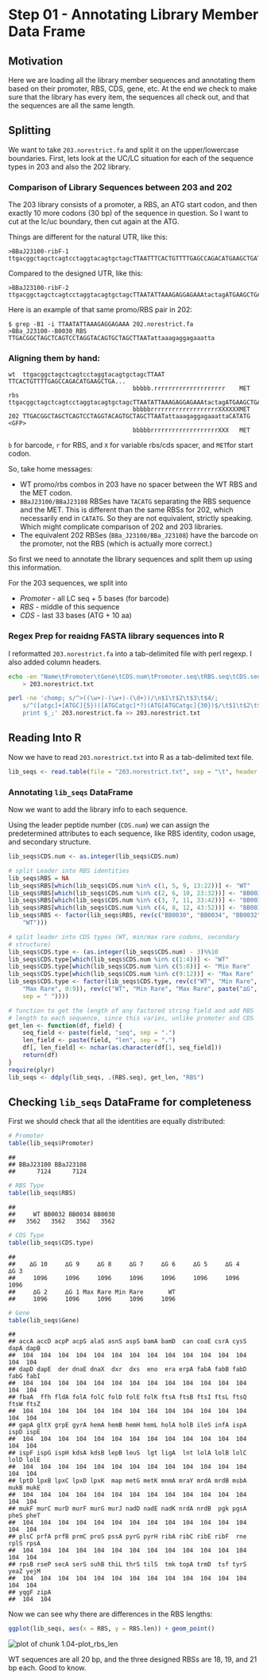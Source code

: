 <link href="http://kevinburke.bitbucket.org','/markdowncss/markdown.css" rel="stylesheet"></link>



# Step 01 - Annotating Library Member Data Frame

## Motivation

Here we are loading all the library member sequences and annotating them based
on their promoter, RBS, CDS, gene, etc. At the end we check to make sure
that the library has every item, the sequences all check out, and that the 
sequences are all the same length.

## Splitting 

We want to take `203.norestrict.fa` and split it on the upper/lowercase  boundaries. First, lets look at the UC/LC situation for each of the 
sequence types in 203 and also the 202 library.

### Comparison of Library Sequences between 203 and 202

The 203 library consists of a promoter, a RBS, an ATG start codon, and then  exactly 10 more codons (30 bp) of the sequence in question. So I want to cut at the lc/uc boundary, then cut again at the ATG.

Things are different for the natural UTR, like this:

```
>BBaJ23100-ribF-1
ttgacggctagctcagtcctaggtacagtgctagcTTAATTTCACTGTTTTGAGCCAGACATGAAGCTGATACG...
```

Compared to the designed UTR, like this:

```
>BBaJ23100-ribF-2
ttgacggctagctcagtcctaggtacagtgctagcTTAATATTAAAGAGGAGAAAtactagATGAAGCTGATAC...
```

Here is an example of that same promo/RBS pair in 202:

```console
$ grep -B1 -i TTAATATTAAAGAGGAGAAA 202.norestrict.fa
>BBa_J23100--B0030_RBS
TTGACGGCTAGCTCAGTCCTAGGTACAGTGCTAGCTTAATattaaagaggagaaatta
```

### Aligning them by hand:

```
wt  ttgacggctagctcagtcctaggtacagtgctagcTTAAT TTCACTGTTTTGAGCCAGACATGAAGCTGA...
                                   bbbbb.rrrrrrrrrrrrrrrrrrrr    MET
rbs ttgacggctagctcagtcctaggtacagtgctagcTTAATATTAAAGAGGAGAAAtactagATGAAGCTGA...
                                   bbbbbrrrrrrrrrrrrrrrrrrrXXXXXXMET
202 TTGACGGCTAGCTCAGTCCTAGGTACAGTGCTAGCTTAATattaaagaggagaaattaCATATG <GFP>
                                   bbbbbrrrrrrrrrrrrrrrrrrrXXX   MET
```

`b` for barcode, `r` for RBS, and `X` for variable rbs/cds spacer, and    `MET`for start codon.

So, take home messages:

* WT promo/rbs combos in 203 have no spacer between the WT RBS and the MET codon. 
* `BBaJ23100/BBaJ23108` RBSes have `TACATG` separating the RBS sequence and the MET. This is different than the same RBSs for 202, which necessarily end in `CATATG`. So they are not equivalent, strictly speaking. Which might complicate comparison of 202 and 203 libraries. 
* The equivalent 202 RBSes (`BBa_J23100/BBa_J23108`) have the barcode on the promoter, not the RBS (which is actually more correct.)

So first we need to annotate the library sequences and split them up using this information. 

For the 203 sequences, we split into 
* *Promoter* -  all LC seq + 5 bases (for barcode)
* *RBS* - middle of this sequence
* *CDS* - last 33 bases (ATG + 10 aa)

### Regex Prep for reaidng FASTA library sequences into R

I reformatted `203.norestrict.fa` into a tab-delimited file with perl regexp. I also added column headers. 

```bash
echo -en "Name\tPromoter\tGene\tCDS.num\tPromoter.seq\tRBS.seq\tCDS.seq" \
    > 203.norestrict.txt

perl -ne 'chomp; s/^>((\w+)-(\w+)-(\d+))/\n$1\t$2\t$3\t$4/; 
    s/^([atgc]+[ATGC]{5})([ATGCatgc]*?)(ATG[ATGCatgc]{30})$/\t$1\t$2\t$3/;
    print $_;' 203.norestrict.fa >> 203.norestrict.txt
```

## Reading Into R

Now we have to read `203.norestrict.txt` into R as a tab-delimited text file. 



```r
lib_seqs <- read.table(file = "203.norestrict.txt", sep = "\t", header = T)
```





### Annotating `lib_seqs` DataFrame

Now we want to add the library info to each sequence.

Using the leader peptide number (`CDS.num`) we can assign the predetermined attributes to each sequence, like RBS identity, codon usage, and secondary structure. 



```r
lib_seqs$CDS.num <- as.integer(lib_seqs$CDS.num)

# split Leader into RBS identities
lib_seqs$RBS = NA
lib_seqs$RBS[which(lib_seqs$CDS.num %in% c(1, 5, 9, 13:22))] <- "WT"
lib_seqs$RBS[which(lib_seqs$CDS.num %in% c(2, 6, 10, 23:32))] <- "BB0030"
lib_seqs$RBS[which(lib_seqs$CDS.num %in% c(3, 7, 11, 33:42))] <- "BB0032"
lib_seqs$RBS[which(lib_seqs$CDS.num %in% c(4, 8, 12, 43:52))] <- "BB0034"
lib_seqs$RBS <- factor(lib_seqs$RBS, rev(c("BB0030", "BB0034", "BB0032", 
    "WT")))

# split leader into CDS types (WT, min/max rare codons, secondary
# structure)
lib_seqs$CDS.type <- (as.integer(lib_seqs$CDS.num) - 3)%%10
lib_seqs$CDS.type[which(lib_seqs$CDS.num %in% c(1:4))] <- "WT"
lib_seqs$CDS.type[which(lib_seqs$CDS.num %in% c(5:8))] <- "Min Rare"
lib_seqs$CDS.type[which(lib_seqs$CDS.num %in% c(9:12))] <- "Max Rare"
lib_seqs$CDS.type <- factor(lib_seqs$CDS.type, rev(c("WT", "Min Rare", 
    "Max Rare", 0:9)), rev(c("WT", "Min Rare", "Max Rare", paste("∆G", c(1:10), 
    sep = " "))))

# function to get the length of any factored string field and add RBS
# length to each sequence, since this varies, unlike promoter and CDS
get_len <- function(df, field) {
    seq_field <- paste(field, "seq", sep = ".")
    len_field <- paste(field, "len", sep = ".")
    df[, len_field] <- nchar(as.character(df[1, seq_field]))
    return(df)
}
require(plyr)
lib_seqs <- ddply(lib_seqs, .(RBS.seq), get_len, "RBS")
```




## Checking `lib_seqs` DataFrame for completeness

First we should check that all the identities are equally distributed:



```r
# Promoter
table(lib_seqs$Promoter)
```



```
## 
## BBaJ23100 BBaJ23108 
##      7124      7124 
```



```r
# RBS Type
table(lib_seqs$RBS)
```



```
## 
##     WT BB0032 BB0034 BB0030 
##   3562   3562   3562   3562 
```



```r
# CDS Type
table(lib_seqs$CDS.type)
```



```
## 
##    ∆G 10     ∆G 9     ∆G 8     ∆G 7     ∆G 6     ∆G 5     ∆G 4     ∆G 3 
##     1096     1096     1096     1096     1096     1096     1096     1096 
##     ∆G 2     ∆G 1 Max Rare Min Rare       WT 
##     1096     1096     1096     1096     1096 
```



```r
# Gene
table(lib_seqs$Gene)
```



```
## 
## accA accD acpP acpS alaS asnS aspS bamA bamD  can coaE csrA cysS dapA dapB 
##  104  104  104  104  104  104  104  104  104  104  104  104  104  104  104 
## dapD dapE  der dnaE dnaX  dxr  dxs  eno  era erpA fabA fabB fabD fabG fabI 
##  104  104  104  104  104  104  104  104  104  104  104  104  104  104  104 
## fbaA  ffh fldA folA folC folD folE folK ftsA ftsB ftsI ftsL ftsQ ftsW ftsZ 
##  104  104  104  104  104  104  104  104  104  104  104  104  104  104  104 
## gapA gltX grpE gyrA hemA hemB hemH hemL holA holB ileS infA ispA ispD ispE 
##  104  104  104  104  104  104  104  104  104  104  104  104  104  104  104 
## ispF ispG ispH kdsA kdsB lepB leuS  lgt ligA  lnt lolA lolB lolC lolD lolE 
##  104  104  104  104  104  104  104  104  104  104  104  104  104  104  104 
## lptD lpxB lpxC lpxD lpxK  map metG metK mnmA mraY mrdA mrdB msbA mukB mukE 
##  104  104  104  104  104  104  104  104  104  104  104  104  104  104  104 
## mukF murC murD murF murG murJ nadD nadE nadK nrdA nrdB  pgk pgsA pheS pheT 
##  104  104  104  104  104  104  104  104  104  104  104  104  104  104  104 
## plsC prfA prfB prmC proS pssA pyrG pyrH ribA ribC ribE ribF  rne rplS rpsA 
##  104  104  104  104  104  104  104  104  104  104  104  104  104  104  104 
## rpsB rseP secA serS suhB thiL thrS tilS  tmk topA trmD  tsf tyrS yeaZ yejM 
##  104  104  104  104  104  104  104  104  104  104  104  104  104  104  104 
## yqgF zipA 
##  104  104 
```




Now we can see why there are differences in the RBS lengths:



```r
ggplot(lib_seqs, aes(x = RBS, y = RBS.len)) + geom_point()
```

![plot of chunk 1.04-plot_rbs_len](figure/1.04-plot_rbs_len.png) 


WT sequences are all 20 bp, and the three designed RBSs are 18, 19, and 21 bp each. Good to know.






